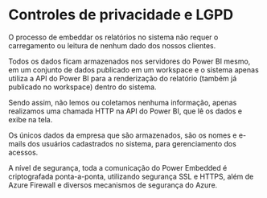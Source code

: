 # Controles de privacidade e LGPD

O processo de embeddar os relatórios no sistema não requer o carregamento ou leitura de nenhum dado dos nossos clientes.

Todos os dados ficam armazenados nos servidores do Power BI mesmo, em um conjunto de dados publicado em um workspace e o sistema apenas utiliza a API do Power BI para a renderização do relatório (também já publicado no workspace) dentro do sistema.

Sendo assim, não lemos ou coletamos nenhuma informação, apenas realizamos uma chamada HTTP na API do Power BI, que lê os dados e exibe na tela.

Os únicos dados da empresa que são armazenados, são os nomes e e-mails dos usuários cadastrados no sistema, para gerenciamento dos acessos.

A nível de segurança, toda a comunicação do Power Embedded é criptografada ponta-a-ponta, utilizando segurança SSL e HTTPS, além de Azure Firewall e diversos mecanismos de segurança do Azure.
